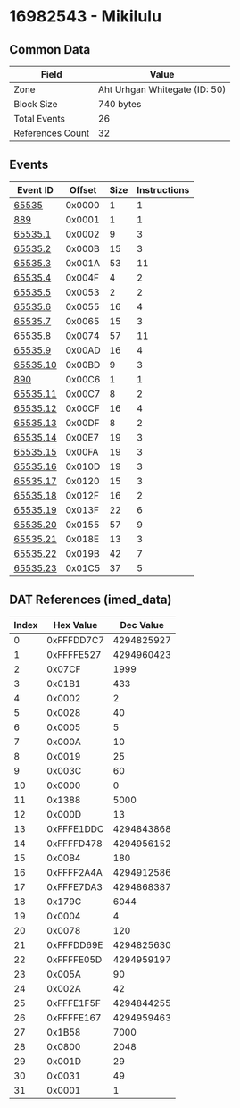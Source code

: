 # 16982543 - Mikilulu

## Common Data

| Field            | Value                         |
|------------------|-------------------------------|
| Zone             | Aht Urhgan Whitegate (ID: 50) |
| Block Size       | 740 bytes                     |
| Total Events     | 26                            |
| References Count | 32                            |

## Events

| Event ID                  | Offset   |   Size |   Instructions |
|---------------------------|----------|--------|----------------|
| [65535](./65535.md)       | 0x0000   |      1 |              1 |
| [889](./889.md)           | 0x0001   |      1 |              1 |
| [65535.1](./65535.1.md)   | 0x0002   |      9 |              3 |
| [65535.2](./65535.2.md)   | 0x000B   |     15 |              3 |
| [65535.3](./65535.3.md)   | 0x001A   |     53 |             11 |
| [65535.4](./65535.4.md)   | 0x004F   |      4 |              2 |
| [65535.5](./65535.5.md)   | 0x0053   |      2 |              2 |
| [65535.6](./65535.6.md)   | 0x0055   |     16 |              4 |
| [65535.7](./65535.7.md)   | 0x0065   |     15 |              3 |
| [65535.8](./65535.8.md)   | 0x0074   |     57 |             11 |
| [65535.9](./65535.9.md)   | 0x00AD   |     16 |              4 |
| [65535.10](./65535.10.md) | 0x00BD   |      9 |              3 |
| [890](./890.md)           | 0x00C6   |      1 |              1 |
| [65535.11](./65535.11.md) | 0x00C7   |      8 |              2 |
| [65535.12](./65535.12.md) | 0x00CF   |     16 |              4 |
| [65535.13](./65535.13.md) | 0x00DF   |      8 |              2 |
| [65535.14](./65535.14.md) | 0x00E7   |     19 |              3 |
| [65535.15](./65535.15.md) | 0x00FA   |     19 |              3 |
| [65535.16](./65535.16.md) | 0x010D   |     19 |              3 |
| [65535.17](./65535.17.md) | 0x0120   |     15 |              3 |
| [65535.18](./65535.18.md) | 0x012F   |     16 |              2 |
| [65535.19](./65535.19.md) | 0x013F   |     22 |              6 |
| [65535.20](./65535.20.md) | 0x0155   |     57 |              9 |
| [65535.21](./65535.21.md) | 0x018E   |     13 |              3 |
| [65535.22](./65535.22.md) | 0x019B   |     42 |              7 |
| [65535.23](./65535.23.md) | 0x01C5   |     37 |              5 |

## DAT References (imed_data)

|   Index | Hex Value   |   Dec Value |
|---------|-------------|-------------|
|       0 | 0xFFFDD7C7  |  4294825927 |
|       1 | 0xFFFFE527  |  4294960423 |
|       2 | 0x07CF      |        1999 |
|       3 | 0x01B1      |         433 |
|       4 | 0x0002      |           2 |
|       5 | 0x0028      |          40 |
|       6 | 0x0005      |           5 |
|       7 | 0x000A      |          10 |
|       8 | 0x0019      |          25 |
|       9 | 0x003C      |          60 |
|      10 | 0x0000      |           0 |
|      11 | 0x1388      |        5000 |
|      12 | 0x000D      |          13 |
|      13 | 0xFFFE1DDC  |  4294843868 |
|      14 | 0xFFFFD478  |  4294956152 |
|      15 | 0x00B4      |         180 |
|      16 | 0xFFFF2A4A  |  4294912586 |
|      17 | 0xFFFE7DA3  |  4294868387 |
|      18 | 0x179C      |        6044 |
|      19 | 0x0004      |           4 |
|      20 | 0x0078      |         120 |
|      21 | 0xFFFDD69E  |  4294825630 |
|      22 | 0xFFFFE05D  |  4294959197 |
|      23 | 0x005A      |          90 |
|      24 | 0x002A      |          42 |
|      25 | 0xFFFE1F5F  |  4294844255 |
|      26 | 0xFFFFE167  |  4294959463 |
|      27 | 0x1B58      |        7000 |
|      28 | 0x0800      |        2048 |
|      29 | 0x001D      |          29 |
|      30 | 0x0031      |          49 |
|      31 | 0x0001      |           1 |
